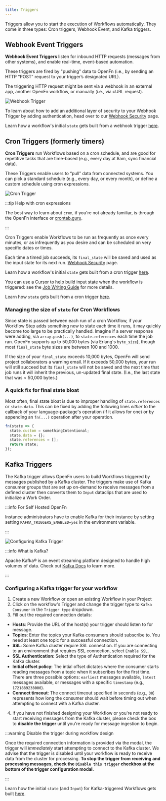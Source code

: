 ```yaml
---
title: Triggers
---
```


Triggers allow you to start the execution of Workflows automatically. They come
in three types: Cron triggers, Webhook Event, and Kafka triggers.

## Webhook Event Triggers

**Webhook Event Triggers** listen for inbound HTTP requests (messages from other
systems), and enable real-time, event-based automation.

These triggers are fired by "pushing" data to OpenFn (i.e., by sending an HTTP
“POST” request to your trigger’s designated URL).

The triggering HTTP request might be sent via a webhook in an external app,
another OpenFn workflow, or manually (i.e., via cURL request).

![Webhook Trigger](/img/webhook_trigger.png)

To learn about how to add an additional layer of security to your Webhook
Trigger by adding authentication, head over to our
[Webhook Security](../manage-projects/webhook-auth.md) page.

Learn how a workflow's initial `state` gets built from a webhook trigger
[here](../jobs/state#webhook-triggered-runs).

## Cron Triggers (formerly timers)

**Cron Triggers** run Workflows based on a cron schedule, and are good for
repetitive tasks that are time-based (e.g., every day at 8am, sync financial
data).

These Triggers enable users to “pull” data from connected systems. You can pick
a standard schedule (e.g., every day, or every month), or define a custom
schedule using cron expressions.

![Cron Trigger](/img/cron_trigger.png)

:::tip Help with cron expressions

The best way to learn about `cron`, if you're not already familiar, is through
the OpenFn interface or
<a href="https://crontab.guru" target="_blank">crontab.guru</a>.

:::

Cron Triggers enable Workflows to be run as frequently as once every minutes, or
as infrequently as you desire and can be scheduled on very specific dates or
times.

Each time a timed job succeeds, its `final_state` will be saved and used as the
input state for its next run.
[Webhook Security](../manage-projects/webhook-auth.md) page.

Learn how a workflow's initial `state` gets built from a cron trigger
[here](../jobs/state#cron-triggered-runs).

You can use a Cursor to help build input state when the workflow is triggered:
see the [Job Writing Guide](../jobs/job-writing-guide#using-cursors) for more
details.

Learn how `state` gets built from a cron trigger
[here](../jobs/state#cron-triggered-runs).

### Managing the size of `state` for Cron Workflows

Since state is passed between each run of a cron Workflow, if your Workflow Step
adds something new to state each time it runs, it may quickly become too large
to be practically handled. Imagine if a server response were adding, via
`array.push(...)`, to `state.references` each time the job ran. OpenFn supports
up to 50,000 bytes (via Erlang's `byte_size`), though most `final_state` byte
sizes are between 100 and 1000.

If the size of your `final_state` exceeds 10,000 bytes, OpenFn will send project
collaborators a warning email. If it exceeds 50,000 bytes, your run will still
succeed but its `final_state` will not be saved and the next time that job runs
it will inherit the previous, un-updated final state. (I.e., the last state that
was < 50,000 bytes.)

### A quick fix for final state bloat

Most often, final state bloat is due to improper handling of `state.references`
or `state.data`. This can be fixed by adding the following lines _either_ to the
callback of your language-package's operation (if it allows for one) or by
appending an `fn(...)` operation after your operation.

```js
fn(state => {
  state.custom = somethingIntentional;
  state.data = {};
  state.references = [];
  return state;
});
```

## Kafka Triggers

The Kafka trigger allows OpenFn users to build Workflows triggered by messages
published by a Kafka cluster. The triggers make use of Kafka consumer groups
that are set up on-demand to receive messages from a defined cluster then
converts them to `Input` dataclips that are used to initialize a Work Order.

:::info For Self Hosted OpenFn

Instance administrators have to enable Kafka for their instance by setting
setting `KAFKA_TRIGGERS_ENABLED=yes` in the environment variable.

:::

![Configuring Kafka Trigger](/img/configuring-kafka.png)

:::info What is Kafka?

Apache Kafka® is an event streaming platform designed to handle high volumes of
data. Check out
[Kafka Docs](https://kafka.apache.org/documentation/#gettingStarted) to learn
more.

:::

### Configuring a Kafka trigger for your workflow

1. Create a new Workflow or open an existing Workflow in your Project
2. Click on the workflow's Trigger and change the trigger type to
   `Kafka Consumer` in the `Trigger type` dropdown.
3. Fill out the required connection details:

- **Hosts**: Provide the URL of the host(s) your trigger should listen to for
  message.
- **Topics**: Enter the topics your Kafka consumers should subscribe to. You
  need at least one topic for a successful connection.
- **SSL**: Some Kafka cluster require SSL connection. If you are connecting to
  an environment that requires SSL connection, select `Enable SSL`.
- **SSL Authentication**: Select the type of Authentication required for the
  Kafka cluster.
- **Initial offset policy**: The intial offset dictates where the consumer
  starts reading messages from a topic when it subscribes for the first time.
  There are three possible options: `earliest` messages available, `latest`
  messages available, or messages with a specific `timestamp` (e.g.,
  `1721889238000`).
- **Connect timeout**: The connect timeout specified in seconds (e.g., `30`)
  represents how long the consumer should wait before timing out when attempting
  to connect with a Kafka cluster.

4. If you have not finished designing your Workflow or you're not ready to start
   receiving messages from the Kafka cluster, please check the box to **disable
   the trigger** until you're ready for message ingestion to begin.

:::warning Disable the trigger during workflow design

Once the required connection information is provided via the modal, the trigger
will _immediately_ start attempting to connect to the Kafka cluster. We advise
that the trigger is disabled until your workflow is ready to receive data from
the cluster for processing. **To stop the trigger from receiving and processing
messages, check the `Disable this trigger` checkbox at the bottom of the trigger
configuration modal.**

:::

Learn how the initial `state` (and `Input`) for Kafka-triggered Workflows gets
built [here](../jobs/state#kafka-triggered-runs).
